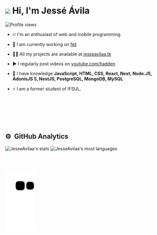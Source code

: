 <h1 align="left"><img src="https://raw.githubusercontent.com/kaueMarques/kaueMarques/master/hi.gif" width="30px"> Hi, I'm Jessé Ávila</h1>
<p align="left"> <img src="https://komarev.com/ghpvc/?username=JesseAvilaa&color=yellow" alt="Profile views" /> </p>

- 🔥 I'm an enthusiast of web and mobile programming.

- 🔭 I am currently working on [Nd](https://github.com/JesseAvilaa)

- 👨‍💻 All my projects are available at [jesseavilaa.tk](https://jesseavilaa.tk)

- ▶️ I regularly post videos on [youtube.com/hadden](https://youtube.com/CrgXArzFfSCSkbTptUa5b8A)

- 💬 I have knowledge **JavaScript, HTML, CSS, React, Next, Node.JS, AdonisJS 5, NestJS, PostgreSQL, MongoDB, MySQL**

- ⚡  I am a former student of IFSUL.

<br><br>

<br><br>

## ⚙️ &nbsp;GitHub Analytics

<p align="left">
<img width="530em" src="https://github-readme-stats.vercel.app/api?username=JesseAvilaa&show_icons=true&theme=vision-friendly-dark" alt="JesseAvilaa's stats"/>
<img width="530em" src="https://github-readme-stats.vercel.app/api/top-langs/?username=JesseAvilaa&layout=compact&theme=vision-friendly-dark" alt="JesseAvilaa's most languages"/>
</p>

<br><br>

<!--
**JesseAvilaa/jesseavilaa** é um ✨ _special_ ✨ repositório porque é `README.md` (este ficheiro) aparece no seu perfil GitHub.

Aqui estão algumas idéias para você começar:

- 🔭 Atualmente estou trabalhando em ...
- 🌱 Atualmente estou aprendendo ...
- 👯 Estou procurando colaborar em ...
- 🤔 Estou procurando ajuda com ...
- 💬 Pergunte-me sobre ...
- 📫 Como chegar até mim: ...
- 😄 Pronomes: ...
- ⚡ Curiosidade: ...
-->

![Snake animation](https://github.com/HigorAln/HigorAln/blob/output/github-contribution-grid-snake.svg)
